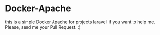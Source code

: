 # Docker-Apache

this is a simple Docker Apache for projects laravel. if you want to help me. Please, send me your Pull Request. :)
